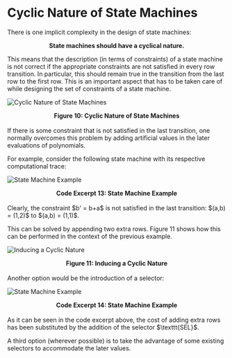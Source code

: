 # Cyclic Nature of State Machines

There is one implicit complexity in the design of state machines:

$$
\textbf{State machines should have a cyclical nature.}
$$

This means that the description (in terms of constraints) of a state machine is not correct if the appropriate constraints are not satisfied in every row transition. In particular, this should remain true in the transition from the last row to the first row. This is an important aspect that has to be taken care of while designing the set of constraints of a state machine.

![Cyclic Nature of State Machines](figures/fig10-cycl-ntr-sms.png)

<div align="center"><b> Figure 10: Cyclic Nature of State Machines </b></div>
<br>
If there is some constraint that is not satisfied in the last transition, one normally overcomes this problem by adding artificial values in the later evaluations of polynomials.

For example, consider the following state machine with its respective computational trace:

![State Machine Example](figures/fig11-sm-eg-cmpt-trc.png)

<div align="center"><b> Code Excerpt 13: State Machine Example </b></div>
<br>
Clearly, the constraint $b' = b+a$ is not satisfied in the last transition: $(a,b) = (1,2)$ to $(a,b) = (1,1)$.

This can be solved by appending two extra rows. Figure 11 shows how this can be performed in the context of the previous example.

![Inducing a Cyclic Nature](figures/fig11-indc-cycl-ntr.png)

<div align="center"><b> Figure 11: Inducing a Cyclic Nature </b></div>
<br>
Another option would be the introduction of a selector:
<br>

![State Machine Example](figures/fig12-sel-eg-cyclc-sm.png)

<div align="center"><b> Code Excerpt 14: State Machine Example </b></div>
<br>
As it can be seen in the code excerpt above, the cost of adding extra rows has been substituted by the addition of the selector $\texttt{SEL}$.

A third option (wherever possible) is to take the advantage of some existing selectors to accommodate the later values.
